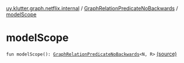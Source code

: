 [uy.klutter.graph.netflix.internal](../index.md) / [GraphRelationPredicateNoBackwards](index.md) / [modelScope](.)


# modelScope
<code>fun modelScope(): [GraphRelationPredicateNoBackwards](index.md)<N, R></code> [(source)](https://github.com/kohesive/klutter/blob/master/netflix-graph-jdk6/src/main/kotlin/uy/klutter/graph/netflix/internal/Schema.kt#L116)<br/>

